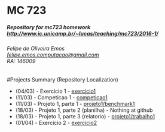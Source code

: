# MC 723
##### Repository for mc723 homework </br> http://www.ic.unicamp.br/~lucas/teaching/mc723/2016-1/
###### Felipe de Oliveira Emos </br> felipe.emos.computacao@gmail.com </br> RA: 146009

#Projects Summary (Repository Localization)
* (04/03) - Exercicio 1 - [exercicio1](exercicio1)
* (11/03) - Competicao 1 - [competicao1](competicao1)
* (11/03) - Projeto 1, parte 1 - [projeto1/benchmark1](projeto1/benchmark1)
* (18/03) - Projeto 1, parte 2 (planilha) - Nothing at github
* (18/03) - Projeto 1, parte 3 (relatorio) - [projeto1/trabalho1](projeto1/trabalho1)
* (01/04) - Exercicio 2 - [exercicio2](exercicio2)
